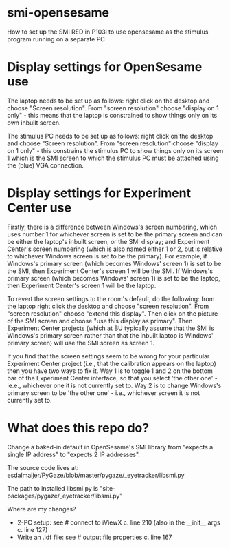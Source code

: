 # smi-opensesame
How to set up the SMI RED in P103i to use opensesame as the stimulus program running on a separate PC

# Display settings for OpenSesame use
The laptop needs to be set up as follows: right click on the desktop and choose "Screen resolution". From "screen resolution" choose "display on 1 only" - this means that the laptop is constrained to show things only on its own inbuilt screen.

The stimulus PC needs to be set up as follows: right click on the desktop and choose "Screen resolution". From "screen resolution" choose "display on 1 only" - this constrains the stimulus PC to show things only on its screen 1 which is the SMI  screen to which the stimulus PC must be attached using the (blue) VGA connection.

# Display settings for Experiment Center use
Firstly, there is a difference between Windows's screen numbering, which uses number 1 for whichever screen is set to be the primary screen and can be either the laptop's inbuilt screen, or the SMI display; and Experiment Center's screen numbering (which is also named either 1 or 2, but is relative to whichever Windows screen is set to be the primary). For example, if Windows's primary screen (which becomes Windows' screen 1) is set to be the SMI, then Experiment Center's screen 1 will be the SMI. If Windows's primary screen (which becomes Windows' screen 1) is set to be the laptop, then Experiment Center's screen 1 will be the laptop.

To revert the screen settings to the room's default, do the following: from the laptop right click the desktop and choose "screen resolution". From "screen resolution" choose "extend this display". Then click on the picture of the SMI screen and choose "use this display as primary". Then Experiment Center projects (which at BU typically assume that the SMI is Windows's primary screen rather than that the inbuilt laptop is Windows' primary screen) will use the SMI screen as screen 1.

If you find that the screen settings seem to be wrong for your particular Experiment Center project (i.e., that the calibration appears on the laptop) then you have two ways to fix it. Way 1 is to toggle 1 and 2 on the bottom bar of the Experiment Center interface, so that you select 'the other one' - ie.e., whichever one it is not currently set to. Way 2 is to change Windows's primary screen to be 'the other one' - i.e., whichever screen it is not currently set to.

# What does this repo do?
Change a baked-in default in OpenSesame's SMI library from "expects a single IP address" to "expects 2 IP addresses". 

The source code lives at:
    esdalmaijer/PyGaze/blob/master/pygaze/\_eyetracker/libsmi.py

The path to installed libsmi.py is "site-packages/pygaze/\_eyetracker/libsmi.py"

Where are my changes?
- 2-PC setup:         see # connect to iViewX      c. line 210 (also in the \_\_init__ args c. line 127)
- Write an .idf file: see # output file properties c. line 167
